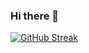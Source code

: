 ### Hi there 👋

[![GitHub Streak](https://streak-stats.demolab.com?user=mcclanahanmp&theme=dark&date_format=j%20M%5B%20Y%5D)](https://git.io/streak-stats)

<!--
**mcclanahanmp/mcclanahanmp** is a ✨ _special_ ✨ repository because its `README.md` (this file) appears on your GitHub profile.



Here are some ideas to get you started:

- 🔭 I’m currently working on ...
- 🌱 I’m currently learning ...
- 👯 I’m looking to collaborate on ...
- 🤔 I’m looking for help with ...
- 💬 Ask me about ...
- 📫 How to reach me: ...
- 😄 Pronouns: ...
- ⚡ Fun fact: ...
-->
